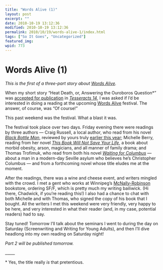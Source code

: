 ```yaml
---
title: "Words Alive (1)"
layout: post
excerpt: ""
date: 2010-10-19 13:12:36
modified: 2010-10-19 13:12:36
permalink: 2010/10/19/words-alive-1/index.html
tags: ["So It Goes", "Uncategorized"]
featured_img: 
wpid: 773
---
```


# Words Alive (1)

*This is the first of a three-part story about [Words Alive](http://wordsalivefestival.ca/).*

When my short story “Heat Death, or, Answering the Ouroboros Question\*” was [accepted for publication](http://www.patrickjohanneson.com/deardiary/2010/06/24/one-more-hit-in-google/) in [*Tesseracts 14*](http://www.edgewebsite.com/books/tess14/t14-catalog.html), I was asked if I’d be interested in doing a reading at the upcoming [Words Alive](http://wordsalivefestival.ca/) festival. The answer, of course, was “Of course!”

This past weekend was the festival. What a blast it was.

The festival took place over two days. Friday evening there were readings by three authors — Craig Russell, a local author, who read from his novel [*Black Bottle Man*](http://www.amazon.com/Black-Bottle-Man-Craig-Russell/dp/1894283996/ref=sr_1_1?ie=UTF8&s=books&qid=1273198076&sr=8-1), reviewed by yours truly [earlier this year](http://www.patrickjohanneson.com/deardiary/2010/05/06/review-black-bottle-man/); Michelle Berry, reading from her novel [*This Book Will Not Save Your Life*](http://www.amazon.ca/This-Book-Will-Save-Your/dp/1926531043/), a book about morbid obesity, arson, magicians, and all manner of family drama; and Thomas Trofimuk, who read from both his novel [*Waiting for Columbus*](http://www.amazon.ca/Waiting-Columbus-Thomas-Trofimuk/dp/0771085478/) — about a man in a modern-day Seville asylum who believes he’s Christopher Columbus — and from a forthcoming novel whose title eludes me at the moment.

After the readings, there was a wine and cheese event, and writers mingled with the crowd. I met a gent who works at Winnipeg’s [McNally-Robinson](http://www.mcnallyrobinson.com/home) bookstore, ordering SF/F, which is pretty much my writing bailiwick. (Hi there, Chadwick, if you’re reading this!) I also had a chance to chat with both Michelle and with Thomas, who signed the copy of his book that I bought. All the writers I met this weekend were very friendly, very happy to be here, and very interested in what their reader (and, in my case, potential readers) had to say.

Stay tuned! Tomorrow I’ll talk about the seminars I went to during the day on Saturday (Screenwriting and Writing for Young Adults), and then I’ll dive headlong into my own reading on Saturday night!

*Part 2 will be published tomorrow.*

\_\_\_\_\_

\* Yes, the title really *is* that pretentious.